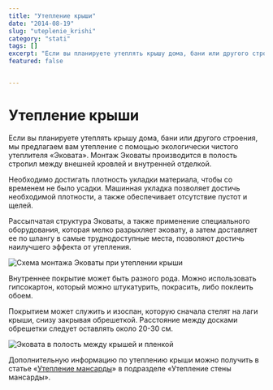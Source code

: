 ```yaml
---
title: "Утепление крыши"
date: "2014-08-19"
slug: "uteplenie_krishi"
category: "stati"
tags: []
excerpt: "Если вы планируете утеплять крышу дома, бани или другого строения, мы предлагаем вам утепление с помощью экологически чистого утеплителя &#171;Эковата&#187;. Монтаж Эковаты производится в полость стро..."
featured: false


---
```


# Утепление крыши

Если вы планируете утеплять крышу дома, бани или другого строения, мы предлагаем вам утепление с помощью экологически чистого утеплителя &#171;Эковата&#187;. Монтаж Эковаты производится в полость стропил между внешней кровлей и внутренней отделкой.

Необходимо достигать плотность укладки материала, чтобы со временем не было усадки. Машинная укладка позволяет достичь необходимой плотности, а также обеспечивает отсутствие пустот и щелей.

Рассыпчатая структура Эковаты, а также применение специального оборудования, которая мелко разрыхляет эковату, а затем доставляет ее по шлангу в самые труднодоступные места, позволяют достичь наилучшего эффекта от утепления.

![Схема монтажа Эковаты при утеплении крыши](../images/2014/08/1-mansardi.jpg)

Внутреннее покрытие может быть разного рода. Можно использовать гипсокартон, который можно штукатурить, покрасить, либо поклеить обоем.

Покрытием может служить и изоспан, которую сначала стелят на лаги крыши, снизу закрывая обрешеткой. Расстояние между досками обрешетки следует оставлять около 20-30 см.

![Эковата в полость между крышей и пленкой](../images/2014/08/pr4.jpg)

Дополнительную информацию по утеплению крыши можно получить в статье &#171;[Утепление мансарды](http://ecovata-str.ru/uteplenie_mansardy_ecovatoy/)&#187; в подразделе &#171;Утепление стены мансарды&#187;.

